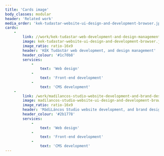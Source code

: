 ```yaml
---
title: 'Cards image'
body_classes: modular
header: 'Related work'
media_order: 'kek-tudastar-website-ui-design-and-development-browser.jpg,madilancos-studio-website-ui-design-and-development-browser.jpg'
cards:
    -
        link: //work/kek-tudastar-web-development-and-design-management
        image: kek-tudastar-website-ui-design-and-development-browser.jpg
        image_ratio: ratio-16x9
        header: 'KÉK Tudástár web development, and design management'
        header_colour: '#1c70b8'
        services:
            -
                text: 'Web design'
            -
                text: 'Front-end development'
            -
                text: 'CMS development'
    -
        link: /work/madilancos-studio-website-development-and-brand-design-management
        image: madilancos-studio-website-ui-design-and-development-browser.jpg
        image_ratio: ratio-16x9
        header: 'MádiLáncos Studio website development, and brand design management'
        header_colour: '#2b1778'
        services:
            -
                text: 'Web design'
            -
                text: 'Front-end development'
            -
                text: 'CMS development'
---
```


